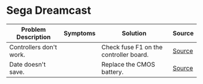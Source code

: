 # Sega Dreamcast

| Problem Description     | Symptoms | Solution                               | Source                                             |
| ----------------------- | -------- | -------------------------------------- | -------------------------------------------------- |
| Controllers don't work. |          | Check fuse F1 on the controller board. | [Source](https://old.repair.wiki/w/SEGA_Dreamcast) |
| Date doesn't save.      |          | Replace the CMOS battery.              | [Source](https://old.repair.wiki/w/SEGA_Dreamcast) |
